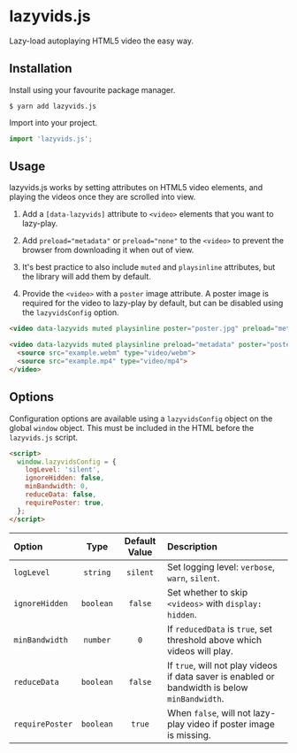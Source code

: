 # lazyvids.js
 Lazy-load autoplaying HTML5 video the easy way.

## Installation
Install using your favourite package manager.

```shell
$ yarn add lazyvids.js
```

Import into your project.

```js
import 'lazyvids.js';
```

## Usage
lazyvids.js works by setting attributes on HTML5 video elements, and playing the videos once they are scrolled into view.

1. Add a `[data-lazyvids]` attribute to `<video>` elements that you want to lazy-play.

2. Add `preload="metadata"` or `preload="none"` to the `<video>` to prevent the browser from downloading it when out of view.

3. It's best practice to also include `muted` and `playsinline` attributes, but the library will add them by default.

4. Provide the `<video>` with a `poster` image attribute. A poster image is required for the video to lazy-play by default, but can be disabled using the `lazyvidsConfig` option.

```html
<video data-lazyvids muted playsinline poster="poster.jpg" preload="metadata" src="example.mp4"></video>

<video data-lazyvids muted playsinline preload="metadata" poster="poster.jpg">
  <source src="example.webm" type="video/webm">
  <source src="example.mp4" type="video/mp4">
</video>
```

## Options
Configuration options are available using a `lazyvidsConfig` object on the global `window` object. This must be included in the HTML before the `lazyvids.js` script.

```html
<script>
  window.lazyvidsConfig = {
    logLevel: 'silent',
    ignoreHidden: false,
    minBandwidth: 0,
    reduceData: false,
    requirePoster: true,
  };
</script>
```
|**Option**|**Type**|**Default Value**|**Description**|
|:-----|:-----:|:-----:|:-----|
|`logLevel`|`string`|`silent`|Set logging level: `verbose`, `warn`, `silent`.|
|`ignoreHidden`|`boolean`|`false`|Set whether to skip `<videos>` with `display: hidden`.|
|`minBandwidth`|`number`|`0`|If `reducedData` is `true`, set threshold above which videos will play.|
|`reduceData`|`boolean`|`false`|If `true`, will not play videos if data saver is enabled or bandwidth is below `minBandwidth`.|
|`requirePoster`|`boolean`|`true`|When `false`, will not lazy-play video if poster image is missing.|